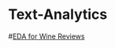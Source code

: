 # Text-Analytics

#[EDA for Wine Reviews](https://github.com/rudymeza54/Text-Analytics/blob/main/NLP.md)
